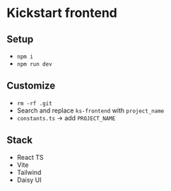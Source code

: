 # Kickstart frontend

## Setup
- `npm i`
- `npm run dev`

## Customize
- `rm -rf .git`
- Search and replace `ks-frontend` with `project_name`
- `constants.ts` -> add `PROJECT_NAME`

## Stack
- React TS
- Vite
- Tailwind
- Daisy UI
